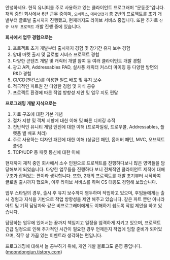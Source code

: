 
안녕하세요. 현직 유니티를 주로 사용하고 있는 클라이언트 프로그래머 “문동준”입니다.
재직 중인 회사에서 6년 근무 중이며, `오버독스`, `데미안전기` 총 2번의 프로젝트를 초기 개발부터 글로벌 출시까지 진행했고, 현재까지도 라이브 서비스 중입니다. 또한 추가로 `신규 내부 프로젝트` 개발 진행 중에 있습니다.

**회사에서 업무 경험으로는**
1. 프로젝트 초기 개발부터 출시까지 경험 및 장기간 유지 보수 경험
2. 양대 마켓 출시 및 글로벌 서비스 프로젝트 경험
3. 다양한 콘텐츠 개발 및 캐릭터 개발 참여 등 여러 클라이언트 개발 경험
4. 광고 API, Addressables PAD, 실사풍 캐릭터 커스터 마이징 등 다양한 방면의 R&D 경험
5. CI/CD(젠킨스)를 이용한 빌드 배포 및 유지 보수
6. 적극적인 파트원 간 다양한 경험 및 지식 공유
7. 프로젝트 환경에 따른 작업 방향성 제안 및 업무 지도 편달

**프로그래밍 개발 지식으로는**
1. 자료 구조에 대한 기본 개념
2. 절차 지향 및 객체 지향에 대한 이해 및 빠른 디버깅 추적
3. 전반적인 유니티 게임 엔진에 대한 이해 (프로파일링, 드로우콜, Addressables, 플랫폼 별 배포 처리)
4. 주로 사용하는 디자인 패턴에 대한 이해 (싱글턴 패턴, 옵저버 패턴, MVC, 오브젝트 풀링)
5. TCP/UDP 등 패킷 통신에 대한 이해

현재까지 재직 중인 회사에서 소수 인원으로 프로젝트를 진행하다보니 많은 영역들을 담당해보게 되었습니다. 다양한 업무들을 진행하다 보니 전체적인 클라이언트 제작에 대해 구조가 잡혀있는 편이라 생각합니다. 또한, 2개의 프로젝트를 개발 초기부터 시작하여 글로벌 출시까지 했으며, 이후 라이브 서비스를 하며 CS 대응도 경험해 보았습니다.

업무 스타일의 경우, 출시 후 유지 보수까지 염두하며 작업하고 있으며, 후임들에게는 출시 경험과 지식을 기반으로 작업 방향성을 제안 해주고 있습니다. 같은 파트 뿐만 아니라 아트 및 기획 담당자와 같은 비프로그래머에게도 이해하기 쉽도록 작업 제안을 하고 있습니다.

담당하는 업무에 있어서는 끝까지 책임지고 일정을 엄격하게 지키고 있으며, 프로젝트 긴급 일정으로 인해 추가적인 시간이 필요한 경우 언제든지 작업에 임할 준비가 되어있으며, 직무 상 가끔 있는 이벤트라 생각하는 편입니다.

프로그래밍에 대해서 늘 공부하기 위해, 개인 개발 블로그도 운영 중입니다. ([moondongjun.tistory.com](https://moondongjun.tistory.com))